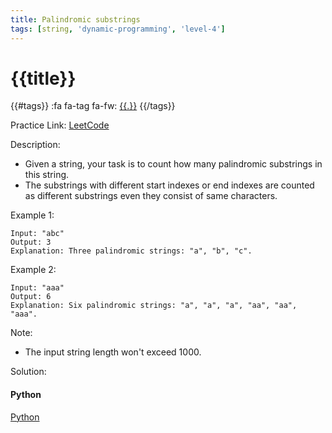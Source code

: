 ```yaml
---
title: Palindromic substrings
tags: [string, 'dynamic-programming', 'level-4']
---
```


# {{title}}

{{#tags}}
:fa fa-tag fa-fw: [{{.}}]({{tagspath}}/{{.}})
{{/tags}}

Practice Link: [LeetCode](https://leetcode.com/problems/palindromic-substrings/)

Description:

- Given a string, your task is to count how many palindromic substrings in this string.
- The substrings with different start indexes or end indexes are counted as different substrings
even they consist of same characters.

Example 1:

```text
Input: "abc"
Output: 3
Explanation: Three palindromic strings: "a", "b", "c".
```

Example 2:

```text
Input: "aaa"
Output: 6
Explanation: Six palindromic strings: "a", "a", "a", "aa", "aa", "aaa".
```

Note:

- The input string length won't exceed 1000.

Solution:

<!-- tabs:start -->
#### **Python**

[Python](../pycode/string/palindromic-substrings.py ':include :type=code')
<!-- tabs:end -->
